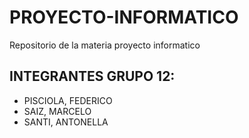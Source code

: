 # PROYECTO-INFORMATICO
Repositorio de la materia proyecto informatico

## INTEGRANTES GRUPO 12: 
- PISCIOLA, FEDERICO
- SAIZ, MARCELO
- SANTI, ANTONELLA